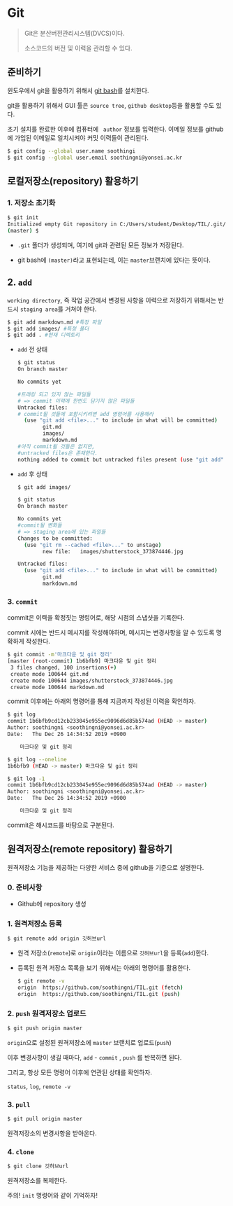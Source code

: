 # Git

> Git은 분산버전관리시스템(DVCS)이다.
>
> 소스코드의 버전 및 이력을 관리할 수 있다.



## 준비하기

윈도우에서  git을 활용하기 위해서 [git bash](https://gitforwindows.org)를 설치한다.

git을 활용하기 위해서  GUI 툴은 `source tree`, `github desktop`등을 활용할 수도 있다.

초기 설치를 완료한 이후에 컴퓨터에 ` author` 정보를 입력한다.  이메일 정보를 github에 가입된 이메일로 일치시켜야 커밋 이력들이 관리된다.

```bash
$ git config --global user.name soothingi
$ git config --global user.email soothingni@yonsei.ac.kr
```



## 로컬저장소(repository) 활용하기

### 1. 저장소 초기화

```bash
$ git init
Initialized empty Git repository in C:/Users/student/Desktop/TIL/.git/
(master) $
```

- `.git` 폴더가 생성되며, 여기에 git과 관련된 모든 정보가 저장된다.

- git bash에 `(master)`라고 표현되는데, 이는 `master`브랜치에 있다는 뜻이다.

  

## 2. `add`

`working directory`, 즉 작업 공간에서 변경된 사항을 이력으로 저장하기 위해서는 반드시  `staging area`를 거쳐야 한다.

```bash
$ git add markdown.md #특정 파일
$ git add images/ #특정 폴더
$ git add . #현재 디렉토리
```

- `add` 전 상태

  ```bash
  $ git status
  On branch master
  
  No commits yet
  
  #트래킹 되고 있지 않는 파일들
  # => commit 이력에 한번도 담기지 않은 파일들
  Untracked files:
  # commit될 것들에 포함시키려면 add 명령어를 사용해라
    (use "git add <file>..." to include in what will be committed)
          git.md
          images/
          markdown.md
  #아직 commit될 것들은 없지만,
  #untracked files은 존재한다.
  nothing added to commit but untracked files present (use "git add" to track)
  ```

- `add` 후 상태

  ```bash
  $ git add images/
  
  $ git status
  On branch master
  
  No commits yet
  #commit될 변화들
  # => staging area에 있는 파일들
  Changes to be committed:
    (use "git rm --cached <file>..." to unstage)
          new file:   images/shutterstock_373874446.jpg
  
  Untracked files:
    (use "git add <file>..." to include in what will be committed)
          git.md
          markdown.md
  ```

### 3. `commit`

commit은 이력을 확정짓는 명렁어로, 해당 시점의 스냅샷을 기록한다.

commit 시에는 반드시 메시지를 작성해야하며, 메시지는 변경사항을 알 수 있도록 명확하게 작성한다.

```bash
$ git commit -m'마크다운 및 git 정리'
[master (root-commit) 1b6bfb9] 마크다운 및 git 정리
 3 files changed, 100 insertions(+)
 create mode 100644 git.md
 create mode 100644 images/shutterstock_373874446.jpg
 create mode 100644 markdown.md
```

commit 이후에는 아래의 명령어를 통해 지금까지 작성된 이력을 확인하자.

```bash
$ git log
commit 1b6bfb9cd12cb233045e955ec9096d6d85b574ad (HEAD -> master)
Author: soothingni <soothingni@yonsei.ac.kr>
Date:   Thu Dec 26 14:34:52 2019 +0900

    마크다운 및 git 정리

$ git log --oneline
1b6bfb9 (HEAD -> master) 마크다운 및 git 정리

$ git log -1
commit 1b6bfb9cd12cb233045e955ec9096d6d85b574ad (HEAD -> master)
Author: soothingni <soothingni@yonsei.ac.kr>
Date:   Thu Dec 26 14:34:52 2019 +0900

    마크다운 및 git 정리
```

commit은 해시코드를 바탕으로 구분된다.



## 원격저장소(remote repository) 활용하기

원격저장소 기능을 제공하는 다양한 서비스 중에  github을 기준으로 설명한다.

### 0. 준비사항

- Github에 repository 생성

### 1.  원격저장소 등록

```bash
$ git remote add origin 깃허브url
```

- 원격 저장소(`remote`)로 `origin`이라는 이름으로 `깃허브url`을 등록(`add`)한다.

- 등록된 원격 저장소 목록을 보기 위해서는 아래의 명령어를 활용한다.

  ```bash
  $ git remote -v
  origin  https://github.com/soothingni/TIL.git (fetch)
  origin  https://github.com/soothingni/TIL.git (push)
  ```

### 2.  `push` 원격저장소 업로드

```bash
$ git push origin master
```

`origin`으로 설정된 원격저장소에 `master` 브랜치로 업로드(`push`) 

이후 변경사항이 생길 때마다, `add` - `commit` , `push` 를 반복하면 된다.

그리고, 항상 모든 명령어 이후에 연관된 상태를 확인하자.

`status`, `log`, `remote -v`

### 3. `pull`

```bash
$ git pull origin master
```

원격저장소의 변경사항을 받아온다.

### 4.  `clone`

```bash
$ git clone 깃허브url
```

원격저장소를 복제한다.

주의!  `init` 명령어와 같이 기억하자! 